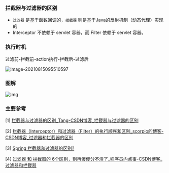 

### 拦截器与过滤器的区别

- `过滤器` 是基于函数回调的，`拦截器` 则是基于Java的反射机制（动态代理）实现的
- Interceptor 不依赖于 servlet 容器，而 Filter 依赖于 servlet 容器。

### 执行时机

过滤前-拦截前-action执行-拦截后-过滤后

![image-20210815095510597](https://cdn.jsdelivr.net/gh/YangZhiqiang98/ImageBed/image-20210815095510597.png)

### 图解

![img](https://cdn.jsdelivr.net/gh/YangZhiqiang98/ImageBed/20190620230043280.png)







### 主要参考

[1] [拦截器与过滤器的区别_Tang-CSDN博客_拦截器与过滤器的区别](https://blog.csdn.net/weixin_44502804/article/details/93139550)

[2] [拦截器（Interceptor）和过滤器（Filter）的执行顺序和区别_scorpio的博客-CSDN博客_过滤器和拦截器的区别](https://blog.csdn.net/zxd1435513775/article/details/80556034)

[3] [Spring 拦截器和过滤器的区别?](https://www.zhihu.com/question/30212464/answer/1786967139)

[4] [过滤器 和 拦截器的 6个区别，别再傻傻分不清了_程序员内点事-CSDN博客_过滤器和拦截器](https://blog.csdn.net/xinzhifu1/article/details/106356958)
